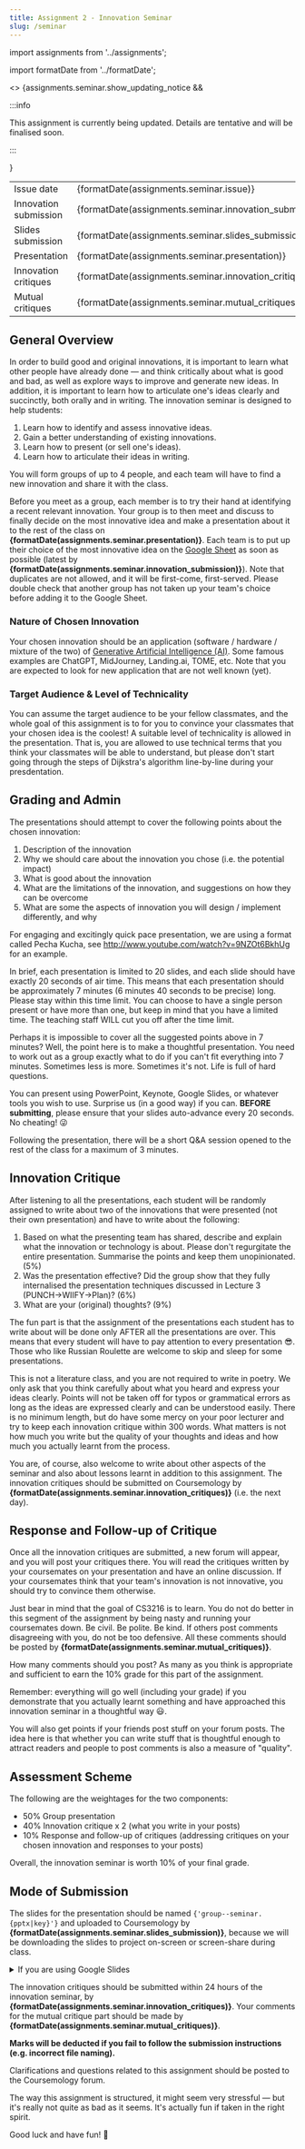 ```yaml
---
title: Assignment 2 - Innovation Seminar
slug: /seminar
---
```


import assignments from '../assignments';

import formatDate from '../formatDate';

<> {assignments.seminar.show_updating_notice && <div>

:::info

This assignment is currently being updated. Details are tentative and will be finalised soon.

:::

</div>}</>

<table>
  <tbody>
    <tr>
      <td>Issue date</td>
      <td>{formatDate(assignments.seminar.issue)}</td>
    </tr>
    <tr>
      <td>Innovation submission</td>
      <td>{formatDate(assignments.seminar.innovation_submission)}</td>
    </tr>
    <tr>
      <td>Slides submission</td>
      <td>{formatDate(assignments.seminar.slides_submission)}</td>
    </tr>
    <tr>
      <td>Presentation</td>
      <td>{formatDate(assignments.seminar.presentation)}</td>
    </tr>
    <tr>
      <td>Innovation critiques</td>
      <td>{formatDate(assignments.seminar.innovation_critiques)}</td>
    </tr>
    <tr>
      <td>Mutual critiques</td>
      <td>{formatDate(assignments.seminar.mutual_critiques)}</td>
    </tr>
  </tbody>
</table>

## General Overview

In order to build good and original innovations, it is important to learn what other people have already done — and think critically about what is good and bad, as well as explore ways to improve and generate new ideas. In addition, it is important to learn how to articulate one's ideas clearly and succinctly, both orally and in writing. The innovation seminar is designed to help students:

1. Learn how to identify and assess innovative ideas.
2. Gain a better understanding of existing innovations.
3. Learn how to present (or sell one's ideas).
4. Learn how to articulate their ideas in writing.

You will form groups of up to 4 people, and each team will have to find a new innovation and share it with the class.

<p>Before you meet as a group, each member is to try their hand at identifying a recent relevant innovation. Your group is to then meet and discuss to finally decide on the most innovative idea and make a presentation about it to the rest of the class on <strong>{formatDate(assignments.seminar.presentation)}</strong>. Each team is to put up their choice of the most innovative idea on the <a href={assignments.seminar.google_sheet}>Google Sheet</a> as soon as possible (latest by <strong>{formatDate(assignments.seminar.innovation_submission)}</strong>). Note that duplicates are not allowed, and it will be first-come, first-served. Please double check that another group has not taken up your team's choice before adding it to the Google Sheet.</p>

### Nature of Chosen Innovation

Your chosen innovation should be an application (software / hardware / mixture of the two) of <a href="https://en.wikipedia.org/wiki/Generative_artificial_intelligence">Generative Artificial Intelligence (AI)</a>. Some famous examples are ChatGPT, MidJourney, Landing.ai, TOME, etc. Note that you are expected to look for new application that are not well known (yet). 


### Target Audience & Level of Technicality

You can assume the target audience to be your fellow classmates, and the whole goal of this assignment is to for you to convince your classmates that your chosen idea is the coolest! A suitable level of technicality is allowed in the presentation. That is, you are allowed to use technical terms that you think your classmates will be able to understand, but please don't start going through the steps of Dijkstra's algorithm line-by-line during your presdentation.

## Grading and Admin

The presentations should attempt to cover the following points about the chosen innovation:

1. Description of the innovation
2. Why we should care about the innovation you chose (i.e. the potential impact)
3. What is good about the innovation
4. What are the limitations of the innovation, and suggestions on how they can be overcome
5. What are some the aspects of innovation you will design / implement differently, and why

For engaging and excitingly quick pace presentation, we are using a format called Pecha Kucha, see <http://www.youtube.com/watch?v=9NZOt6BkhUg> for an example.

In brief, each presentation is limited to 20 slides, and each slide should have exactly 20 seconds of air time. This means that each presentation should be approximately 7 minutes (6 minutes 40 seconds to be precise) long. Please stay within this time limit. You can choose to have a single person present or have more than one, but keep in mind that you have a limited time. The teaching staff WILL cut you off after the time limit.

Perhaps it is impossible to cover all the suggested points above in 7 minutes? Well, the point here is to make a thoughtful presentation. You need to work out as a group exactly what to do if you can't fit everything into 7 minutes. Sometimes less is more. Sometimes it's not. Life is full of hard questions.

You can present using PowerPoint, Keynote, Google Slides, or whatever tools you wish to use. Surprise us (in a good way) if you can. **BEFORE submitting**, please ensure that your slides auto-advance every 20 seconds. No cheating! 😜

Following the presentation, there will be a short Q&A session opened to the rest of the class for a maximum of 3 minutes.

## Innovation Critique

After listening to all the presentations, each student will be randomly assigned to write about two of the innovations that were presented (not their own presentation) and have to write about the following:

1. Based on what the presenting team has shared, describe and explain what the innovation or technology is about. Please don't regurgitate the entire presentation. Summarise the points and keep them unopinionated. (5%)
2. Was the presentation effective? Did the group show that they fully internalised the presentation techniques discussed in Lecture 3 (PUNCH->WIIFY->Plan)? (6%)
3. What are your (original) thoughts? (9%)

The fun part is that the assignment of the presentations each student has to write about will be done only AFTER all the presentations are over. This means that every student will have to pay attention to every presentation 😎. Those who like Russian Roulette are welcome to skip and sleep for some presentations.

This is not a literature class, and you are not required to write in poetry. We only ask that you think carefully about what you heard and express your ideas clearly. Points will not be taken off for typos or grammatical errors as long as the ideas are expressed clearly and can be understood easily. There is no minimum length, but do have some mercy on your poor lecturer and try to keep each innovation critique within 300 words. What matters is not how much you write but the quality of your thoughts and ideas and how much you actually learnt from the process.

<p>You are, of course, also welcome to write about other aspects of the seminar and also about lessons learnt in addition to this assignment. The innovation critiques should be submitted on Coursemology by <strong>{formatDate(assignments.seminar.innovation_critiques)}</strong> (i.e. the next day).</p>

## Response and Follow-up of Critique

Once all the innovation critiques are submitted, a new forum will appear, and you will post your critiques there. You will read the critiques written by your coursemates on your presentation and have an online discussion. If your coursemates think that your team's innovation is not innovative, you should try to convince them otherwise.

<p>Just bear in mind that the goal of CS3216 is to learn. You do not do better in this segment of the assignment by being nasty and running your coursemates down. Be civil. Be polite. Be kind. If others post comments disagreeing with you, do not be too defensive. All these comments should be posted by <strong>{formatDate(assignments.seminar.mutual_critiques)}</strong>.</p>

How many comments should you post? As many as you think is appropriate and sufficient to earn the 10% grade for this part of the assignment.

Remember: everything will go well (including your grade) if you demonstrate that you actually learnt something and have approached this innovation seminar in a thoughtful way 😃.

You will also get points if your friends post stuff on your forum posts. The idea here is that whether you can write stuff that is thoughtful enough to attract readers and people to post comments is also a measure of "quality".

## Assessment Scheme

The following are the weightages for the two components:

- 50% Group presentation
- 40% Innovation critique x 2 (what you write in your posts)
- 10% Response and follow-up of critiques (addressing critiques on your chosen innovation and responses to your posts)

Overall, the innovation seminar is worth 10% of your final grade.

## Mode of Submission

<p>The slides for the presentation should be named <code>{'group-<number>-seminar.{pptx|key}'}</code> and uploaded to Coursemology by <strong>{formatDate(assignments.seminar.slides_submission)}</strong>, because we will be downloading the slides to project on-screen or screen-share during class.</p>

<details>
  <summary>If you are using Google Slides</summary>
  <p>
    Instead of the above instructions, upload a PDF version of your slides <code>{'group-<number>-seminar.pdf'}</code> and upload a text file <code>{'group-<number>-seminar.txt'}</code> containing just the publicly-accessible view-only link to your slides to Coursemology by <strong>{formatDate(assignments.seminar.slides_submission)}</strong>.
  </p>

  <p>
    Do not make any changes to your slides after the submission deadline, even if it is just tweaking animations. During the presentation day and right before your team presents, one of your team members should be ready with the revision history and show us that there has been no changes past the deadline. If there are any, we will ask you to rollback the presentation' revision to right before the submission deadline, before your presentation starts.
  </p>
</details>

<p>The innovation critiques should be submitted within 24 hours of the innovation seminar, by <strong>{formatDate(assignments.seminar.innovation_critiques)}</strong>. Your comments for the mutual critique part should be made by <strong>{formatDate(assignments.seminar.mutual_critiques)}</strong>.</p>

**Marks will be deducted if you fail to follow the submission instructions (e.g. incorrect file naming).**

Clarifications and questions related to this assignment should be posted to the Coursemology forum.

The way this assignment is structured, it might seem very stressful — but it's really not quite as bad as it seems. It's actually fun if taken in the right spirit.

Good luck and have fun! 🙂

